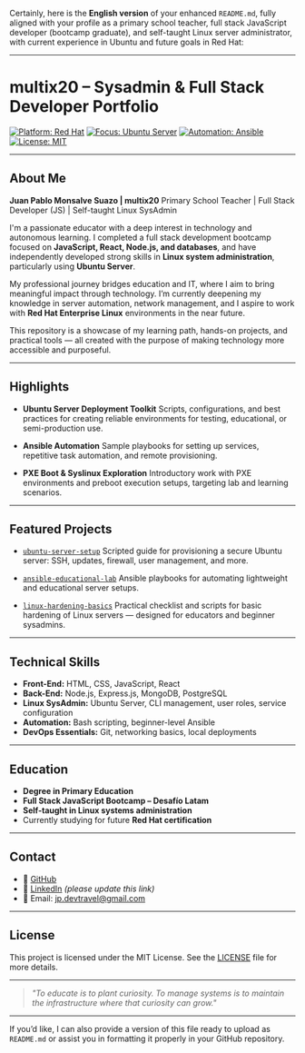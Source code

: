 Certainly, here is the **English version** of your enhanced `README.md`, fully aligned with your profile as a primary school teacher, full stack JavaScript developer (bootcamp graduate), and self-taught Linux server administrator, with current experience in Ubuntu and future goals in Red Hat:

---

# multix20 – Sysadmin & Full Stack Developer Portfolio

[![Platform: Red Hat](https://img.shields.io/badge/Platform-Red%20Hat-E6001F?logo=redhat)](https://www.redhat.com/)
[![Focus: Ubuntu Server](https://img.shields.io/badge/Focus-Ubuntu%20Server-orange?logo=ubuntu)](https://ubuntu.com/)
[![Automation: Ansible](https://img.shields.io/badge/Automation-Ansible-EE0000?logo=ansible)](https://www.ansible.com/)
[![License: MIT](https://img.shields.io/badge/License-MIT-green.svg)](LICENSE)

---

## About Me

**Juan Pablo Monsalve Suazo | multix20**
Primary School Teacher | Full Stack Developer (JS) | Self-taught Linux SysAdmin

I'm a passionate educator with a deep interest in technology and autonomous learning. I completed a full stack development bootcamp focused on **JavaScript, React, Node.js, and databases**, and have independently developed strong skills in **Linux system administration**, particularly using **Ubuntu Server**.

My professional journey bridges education and IT, where I aim to bring meaningful impact through technology. I’m currently deepening my knowledge in server automation, network management, and I aspire to work with **Red Hat Enterprise Linux** environments in the near future.

This repository is a showcase of my learning path, hands-on projects, and practical tools — all created with the purpose of making technology more accessible and purposeful.

---

## Highlights

* **Ubuntu Server Deployment Toolkit**
  Scripts, configurations, and best practices for creating reliable environments for testing, educational, or semi-production use.

* **Ansible Automation**
  Sample playbooks for setting up services, repetitive task automation, and remote provisioning.

* **PXE Boot & Syslinux Exploration**
  Introductory work with PXE environments and preboot execution setups, targeting lab and learning scenarios.

---

## Featured Projects

* [`ubuntu-server-setup`](https://github.com/multix20/ubuntu-server-setup)
  Scripted guide for provisioning a secure Ubuntu server: SSH, updates, firewall, user management, and more.

* [`ansible-educational-lab`](https://github.com/multix20/ansible-educational-lab)
  Ansible playbooks for automating lightweight and educational server setups.

* [`linux-hardening-basics`](https://github.com/multix20/linux-hardening-basics)
  Practical checklist and scripts for basic hardening of Linux servers — designed for educators and beginner sysadmins.

---

## Technical Skills

* **Front-End:** HTML, CSS, JavaScript, React
* **Back-End:** Node.js, Express.js, MongoDB, PostgreSQL
* **Linux SysAdmin:** Ubuntu Server, CLI management, user roles, service configuration
* **Automation:** Bash scripting, beginner-level Ansible
* **DevOps Essentials:** Git, networking basics, local deployments

---

## Education

* **Degree in Primary Education**
* **Full Stack JavaScript Bootcamp – Desafío Latam**
* **Self-taught in Linux systems administration**
* Currently studying for future **Red Hat certification**

---

## Contact

* 🔗 [GitHub](https://github.com/multix20)
* 🔗 [LinkedIn](https://www.linkedin.com/in/your-profile) *(please update this link)*
* 📧 Email: [jp.devtravel@gmail.com](mailto:jp.devtravel@gmail.com)

---

## License

This project is licensed under the MIT License. See the [LICENSE](LICENSE) file for more details.

---

> *"To educate is to plant curiosity. To manage systems is to maintain the infrastructure where that curiosity can grow."*

---

If you’d like, I can also provide a version of this file ready to upload as `README.md` or assist you in formatting it properly in your GitHub repository.
